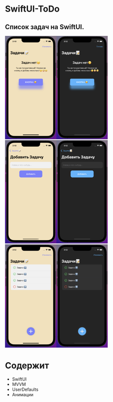 # SwiftUI-ToDo
## Список задач на SwiftUI.

<img src="https://github.com/profoundA/SwiftUI-ToDo/blob/main/Resources/1.png" width="170" height="340" /><img src="https://github.com/profoundA/SwiftUI-ToDo/blob/main/Resources/2.png" width="170" height="340" /><img src="https://github.com/profoundA/SwiftUI-ToDo/blob/main/Resources/3.png" width="170" height="340" /><img src="https://github.com/profoundA/SwiftUI-ToDo/blob/main/Resources/4.png" width="170" height="340" /><img src="https://github.com/profoundA/SwiftUI-ToDo/blob/main/Resources/5.png" width="170" height="340" /><img src="https://github.com/profoundA/SwiftUI-ToDo/blob/main/Resources/6.png" width="170" height="340" />

# Содержит 
- SwiftUI
- MVVM
- UserDefaults
- Анимации
